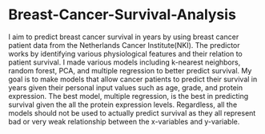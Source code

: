 # Breast-Cancer-Survival-Analysis
I aim to predict breast cancer survival in years by using breast cancer patient data from the Netherlands Cancer Institute(NKI). The predictor works by identifying various physiological features and their relation to patient survival. I made various models including k-nearest neighbors, random forest, PCA, and multiple regression to better predict survival. My goal is to make models that allow cancer patients to predict their survival in years given their personal input values such as age, grade, and protein expression. The best model, multiple regression, is the best in predicting survival given the all the protein expression levels. Regardless, all the models should not be used to actually predict survival as they all represent bad or very weak relationship between the x-variables and y-variable. 
